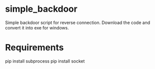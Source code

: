 # simple_backdoor
Simple backdoor script for reverse connection. Download the code and convert it into exe for windows.

# Requirements
pip install subprocess
pip install socket
